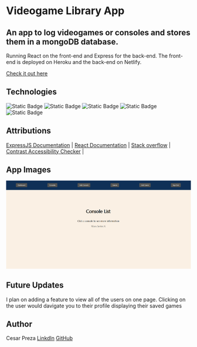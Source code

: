 # Videogame Library App

## An app to log videogames or consoles and stores them in a mongoDB database. 

Running React on the front-end and Express for the back-end. The front-end is deployed on Heroku and the back-end on Netlify.

[Check it out here](https://videogame-library.netlify.app/) 

## Technologies

![Static Badge](https://img.shields.io/badge/React-blue?style=plastic&logo=react)
![Static Badge](https://img.shields.io/badge/NodeJS-%235FA04E?style=plastic&logo=Node.js&logoColor=black)
![Static Badge](https://img.shields.io/badge/NPM-%23CB3837?style=plastic&logo=NPM&logoColor=black)
![Static Badge](https://img.shields.io/badge/Express-yellow?style=plastic&logo=express&logoColor=black)
![Static Badge](https://img.shields.io/badge/MongoDB-%2347A248?style=plastic&logo=MongoDB&logoColor=black)

## Attributions

[ExpressJS Documentation](https://expressjs.com/) | [React Documentation](https://react.dev/) | [Stack overflow](https://stackoverflow.com/) | [Contrast Accessibility Checker](https://webaim.org/resources/contrastchecker/) |

## App Images

![Image of the app console list page](public/images/console_list.PNG)


## Future Updates

I plan on adding a feature to view all of the users on one page. Clicking on the user would davigate you to their profile displaying their saved games

## Author

Cesar Preza [LinkdIn](https://www.linkedin.com/in/cesar-preza-72675278/) [GitHub](https://github.com/Cpreza24)
